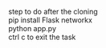 step to do after the cloning<br>
pip install Flask networkx<br>
python app.py<br>
ctrl c to exit the task<br> 

